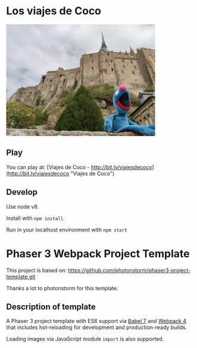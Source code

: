 # Los viajes de Coco

<img alt="viajes de coco - main image" src="./src/app/images/menu/portada-1.jpg" width="400"/>


## Play

You can play at: [Viajes de Coco - http://bit.ly/viajesdecoco](http://bit.ly/viajesdecoco "Viajes de Coco")


## Develop

Use node v8.

Install with `npm install`.

Run in your localhost environment with `npm start`


# Phaser 3 Webpack Project Template

This project is based on:
https://github.com/photonstorm/phaser3-project-template.git

Thanks a lot to photonstorm for this template.

## Description of template

A Phaser 3 project template with ES6 support via [Babel 7](https://babeljs.io/) and [Webpack 4](https://webpack.js.org/)
that includes hot-reloading for development and production-ready builds.

Loading images via JavaScript module `import` is also supported.

